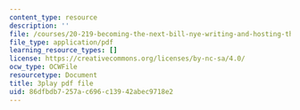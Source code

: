 ```yaml
---
content_type: resource
description: ''
file: /courses/20-219-becoming-the-next-bill-nye-writing-and-hosting-the-educational-show-january-iap-2015/86dfbdb7257ac696c13942abec9718e2_7wgEJBFx8Qk.pdf
file_type: application/pdf
learning_resource_types: []
license: https://creativecommons.org/licenses/by-nc-sa/4.0/
ocw_type: OCWFile
resourcetype: Document
title: 3play pdf file
uid: 86dfbdb7-257a-c696-c139-42abec9718e2
---
```

